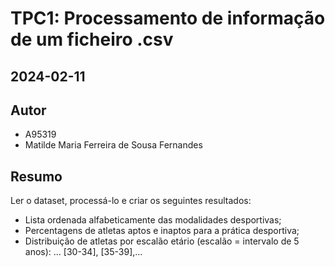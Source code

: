 # TPC1: Processamento de informação de um ficheiro .csv
## 2024-02-11

## Autor
- A95319
- Matilde Maria Ferreira de Sousa Fernandes

## Resumo

Ler o dataset, processá-lo e criar os seguintes resultados:
- Lista ordenada alfabeticamente das modalidades desportivas;
- Percentagens de atletas aptos e inaptos para a prática desportiva;
- Distribuição de atletas por escalão etário (escalão = intervalo de 5 anos): ... [30-34], [35-39],...